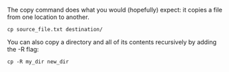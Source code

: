 The copy command does what you would (hopefully) expect: it copies a file from one location to another.
```
cp source_file.txt destination/
```
You can also copy a directory and all of its contents recursively by adding the -R flag:
```
cp -R my_dir new_dir
```
